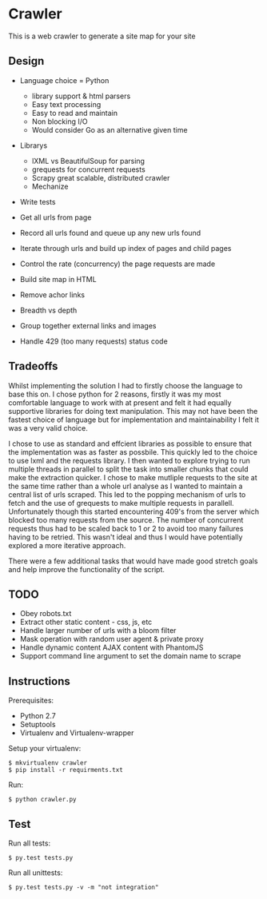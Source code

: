 # Crawler

This is a web crawler to generate a site map for your site

## Design

* Language choice = Python
    - library support & html parsers
    - Easy text processing
    - Easy to read and maintain
    - Non blocking I/O
    - Would consider Go as an alternative given time
* Librarys
    - lXML vs BeautifulSoup for parsing
    - grequests for concurrent requests
    - Scrapy great scalable, distributed crawler
    - Mechanize

* Write tests
* Get all urls from page
* Record all urls found and queue up any new urls found
* Iterate through urls and build up index of pages and child pages
* Control the rate (concurrency) the page requests are made
* Build site map in HTML
* Remove achor links
* Breadth vs depth
* Group together external links and images
* Handle 429 (too many requests) status code

## Tradeoffs

Whilst implementing the solution I had to firstly choose the language to base this on. I chose python for 2 reasons, firstly it was my most comfortable language to work with at present and felt it had equally supportive libraries for doing text manipulation. This may not have been the fastest choice of language but for implementation and maintainability I felt it was a very valid choice.

I chose to use as standard and effcient libraries as possible to ensure that the implementation was as faster as possbile. This quickly led to the choice to use lxml and the requests library. I then wanted to explore trying to run multiple threads in parallel to split the task into smaller chunks that could make the extraction quicker. I chose to make mutliple requests to the site at the same time rather than a whole url analyse as I wanted to maintain a central list of urls scraped. This led to the popping mechanism of urls to fetch and the use of grequests to make multiple requests in parallell. Unfortunately though this started encountering 409's from the server which blocked too many requests from the source. The number of concurrent requests thus had to be scaled back to 1 or 2 to avoid too many failures having to be retried. This wasn't ideal and thus I would have potentially explored a more iterative approach.

There were a few additional tasks that would have made good stretch goals and help improve the functionality of the script.

## TODO

* Obey robots.txt
* Extract other static content - css, js, etc
* Handle larger number of urls with a bloom filter
* Mask operation with random user agent & private proxy
* Handle dynamic content AJAX content with PhantomJS
* Support command line argument to set the domain name to scrape

## Instructions

Prerequisites:

* Python 2.7
* Setuptools
* Virtualenv and Virtualenv-wrapper

Setup your virtualenv:

    $ mkvirtualenv crawler
    $ pip install -r requirments.txt

Run:

    $ python crawler.py

## Test

Run all tests:

    $ py.test tests.py

Run all unittests:

    $ py.test tests.py -v -m "not integration"

